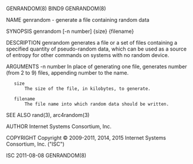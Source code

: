 GENRANDOM(8)                                                                                        BIND9                                                                                        GENRANDOM(8)



NAME
       genrandom - generate a file containing random data

SYNOPSIS
       genrandom [-n number] {size} {filename}

DESCRIPTION
       genrandom generates a file or a set of files containing a specified quantity of pseudo-random data, which can be used as a source of entropy for other commands on systems with no random device.

ARGUMENTS
       -n number
           In place of generating one file, generates number (from 2 to 9) files, appending number to the name.

       size
           The size of the file, in kilobytes, to generate.

       filename
           The file name into which random data should be written.

SEE ALSO
       rand(3), arc4random(3)

AUTHOR
       Internet Systems Consortium, Inc.

COPYRIGHT
       Copyright © 2009-2011, 2014, 2015 Internet Systems Consortium, Inc. ("ISC")



ISC                                                                                               2011-08-08                                                                                     GENRANDOM(8)
